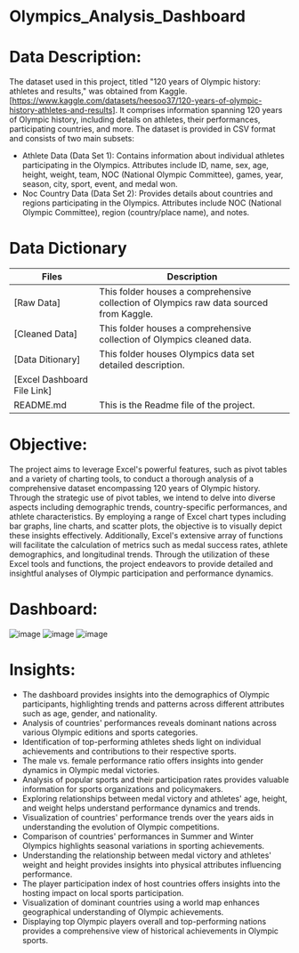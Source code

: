 # Olympics_Analysis_Dashboard

# Data Description:
The dataset used in this project, titled "120 years of Olympic history: athletes and results," was obtained from Kaggle.
[https://www.kaggle.com/datasets/heesoo37/120-years-of-olympic-history-athletes-and-results].
It comprises information spanning 120 years of Olympic history, including details on athletes, their performances, participating countries, and more. The dataset is provided in CSV format and consists of two main subsets:
+ Athlete Data (Data Set 1):  Contains information about individual athletes participating in the Olympics.
Attributes include ID, name, sex, age, height, weight, team, NOC (National Olympic Committee), games, year, season, city, sport, event, and medal won.
+ Noc Country Data (Data Set 2): Provides details about countries and regions participating in the Olympics.
Attributes include NOC (National Olympic Committee), region (country/place name), and notes.

# Data Dictionary
| Files | Description |
|-------| ------------|
| [Raw Data] | This folder houses a comprehensive collection of Olympics raw data sourced from Kaggle. |
| [Cleaned Data] | This folder houses a comprehensive collection of Olympics cleaned data. |
| [Data Ditionary] | This folder houses Olympics data set detailed description. |
| [Excel Dashboard File Link] |  |
| README.md | This is the Readme file of the project. |

# Objective:
The project aims to leverage Excel's powerful features, such as pivot tables and a variety of charting tools, to conduct a thorough analysis of a comprehensive dataset encompassing 120 years of Olympic history. Through the strategic use of pivot tables, we intend to delve into diverse aspects including demographic trends, country-specific performances, and athlete characteristics. By employing a range of Excel chart types including bar graphs, line charts, and scatter plots, the objective is to visually depict these insights effectively. Additionally, Excel's extensive array of functions will facilitate the calculation of metrics such as medal success rates, athlete demographics, and longitudinal trends. Through the utilization of these Excel tools and functions, the project endeavors to provide detailed and insightful analyses of Olympic participation and performance dynamics.

# Dashboard:
![image](https://github.com/DA-Atharv/Olympics_Analysis_Dashboard/assets/159448408/061f9cae-9820-443f-86db-2e91c3ce9b24)
![image](https://github.com/DA-Atharv/Olympics_Analysis_Dashboard/assets/159448408/0a0d2a21-5084-4609-a3cb-f30325504a06)
![image](https://github.com/DA-Atharv/Olympics_Analysis_Dashboard/assets/159448408/433b6560-7a2b-4e0d-8caf-6b15e0bf6923)

# Insights:
+ The dashboard provides insights into the demographics of Olympic participants, highlighting trends and patterns across different attributes such as age, gender, and nationality.
+ Analysis of countries' performances reveals dominant nations across various Olympic editions and sports categories.
+ Identification of top-performing athletes sheds light on individual achievements and contributions to their respective sports.
+ The male vs. female performance ratio offers insights into gender dynamics in Olympic medal victories.
+ Analysis of popular sports and their participation rates provides valuable information for sports organizations and policymakers.
+ Exploring relationships between medal victory and athletes' age, height, and weight helps understand performance dynamics and trends.
+ Visualization of countries' performance trends over the years aids in understanding the evolution of Olympic competitions.
+ Comparison of countries' performances in Summer and Winter Olympics highlights seasonal variations in sporting achievements.
+ Understanding the relationship between medal victory and athletes' weight and height provides insights into physical attributes influencing performance.
+ The player participation index of host countries offers insights into the hosting impact on local sports participation.
+ Visualization of dominant countries using a world map enhances geographical understanding of Olympic achievements.
+ Displaying top Olympic players overall and top-performing nations provides a comprehensive view of historical achievements in Olympic sports.
